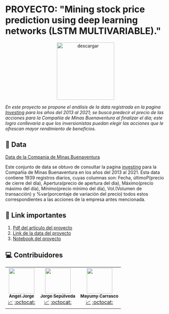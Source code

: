 # PROYECTO: "Mining stock price prediction using deep learning networks (LSTM MULTIVARIABLE)."
<div style="text-align: center;">
<img src="https://www.aboutespanol.com/thmb/tucVaDrXW_EDVJ586lE3e-tZYJM=/2309x1299/filters:fill(auto,1)/bolsadelvalores-5ae6450b04d1cf003c23246f.jpg" alt="descargar" border="0" height=180>
</div>


_En este proyecto se propone el análisis de la data registrada en la pagina [Investing](https://es.investing.com/equities/buenaventura-mining?cid=102138) para los años del 2013 al 2021; se busca predecir el precio de las acciones para la Compañia de Minas Buenaventura al finalizar el dia; este logro conllevaría a que los inversionistas puedan elegir las acciones que le ofrescan mayor rendimiento de beneficios._

## 🔎 Data

[Data de la Compania de Minas Buenaventura](https://es.investing.com/equities/buenaventura-mining)

  Este conjunto de data se obtuvo de consultar la pagina  [investing](https://es.investing.com/equities/buenaventura-mining) para la Compañia de Minas Buenaventura en los años del 2013 al 2021.
  Esta data contiene 1939 registros diarios, cuyas columnas son: Fecha, últimoP(precio de cierre del día), Apertura(precio de apertura del día), Máximo(precio máximo del día), Mínimo(precio mínimo del día), Vol.(Volumen de transacción) y %var(porcentaje de variación del precio) todos estos correspondientes a las acciones de la empresa antes mencionada.

## 🔗 Link importantes 
1. [Pdf del articulo del proyecto](https://github.com/MayumyCH/mining_stock_price_prediction_with_lstm/blob/main/Proyecto_bolsa_de_valores.pdf)
2. [Link de la data del proyecto](https://github.com/MayumyCH/mining_stock_price_prediction_with_lstm/blob/main/dataset/datos_mina_buenaventura.csv)
3. [Notebook del proyecto](https://github.com/MayumyCH/mining_stock_price_prediction_with_lstm/blob/main/Mining_stock_price_prediction_with_LSTM.ipynb)

## 💻 Contribuidores 

<table>
  <tr>
    <td align="center">
        <a href="https://www.linkedin.com/in/angel-jorge-salazar-7b3bb614b/">
            <img src="https://avatars.githubusercontent.com/u/77518012?v=4" width="80px;" alt="" target="_blank"/>
            <br /><sub><b>Angel Jorge</b></sub>
        </a>
        <br />
        <a href="#analisis" title="Analisis">📈</a> 
        <a href="https://github.com/ANGELJSS" target="_blank" title="Github">:octocat:</a>
    </td>
    <td align="center">
        <a href="https://www.linkedin.com/in/heydy-mayumy-carrasco-huaccha-3876bb137/">
            <img src="https://avatars.githubusercontent.com/u/37472325?s=400&u=29e64c760d621aefe69e0f33d596eb6c687e1627&v=4" target="_blank" width="80px;" alt=""/>
            <br /><sub><b>Jorge Sepúlveda</b> </sub>
        </a>
        <br />
        <a href="#analisis" title="Analisis">📈</a> 
        <a href="https://www.linkedin.com/in/xbash/" title="Github">:octocat:</a>
    </td>
    <td align="center">
        <a href="https://www.linkedin.com/in/heydy-mayumy-carrasco-huaccha-3876bb137/">
            <img src="https://media-exp1.licdn.com/dms/image/C4E03AQFShx8xpB_ibQ/profile-displayphoto-shrink_200_200/0/1585463741450?e=1629936000&v=beta&t=7GECkZiuW7zcg75UxiP6w3-CJkqIRhS5ER6q_IHbrVQ" target="_blank" width="80px;" alt=""/>
            <br /><sub><b>Mayumy Carrasco</b> </sub>
        </a>
        <br />
        <a href="#analisis" title="Analisis">📈</a> 
        <a href="https://github.com/MayumyCH" title="Github">:octocat:</a>
    </td>
  </tr>
</table>
